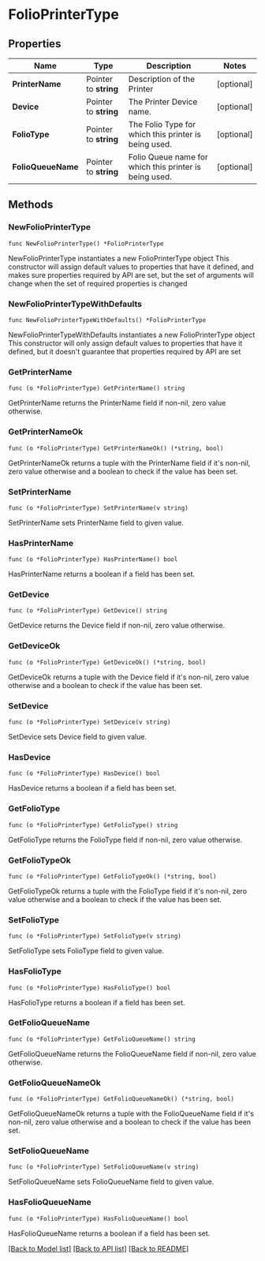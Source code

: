# FolioPrinterType

## Properties

Name | Type | Description | Notes
------------ | ------------- | ------------- | -------------
**PrinterName** | Pointer to **string** | Description of the Printer | [optional] 
**Device** | Pointer to **string** | The Printer Device name. | [optional] 
**FolioType** | Pointer to **string** | The Folio Type for which this printer is being used. | [optional] 
**FolioQueueName** | Pointer to **string** | Folio Queue name for which this printer is being used. | [optional] 

## Methods

### NewFolioPrinterType

`func NewFolioPrinterType() *FolioPrinterType`

NewFolioPrinterType instantiates a new FolioPrinterType object
This constructor will assign default values to properties that have it defined,
and makes sure properties required by API are set, but the set of arguments
will change when the set of required properties is changed

### NewFolioPrinterTypeWithDefaults

`func NewFolioPrinterTypeWithDefaults() *FolioPrinterType`

NewFolioPrinterTypeWithDefaults instantiates a new FolioPrinterType object
This constructor will only assign default values to properties that have it defined,
but it doesn't guarantee that properties required by API are set

### GetPrinterName

`func (o *FolioPrinterType) GetPrinterName() string`

GetPrinterName returns the PrinterName field if non-nil, zero value otherwise.

### GetPrinterNameOk

`func (o *FolioPrinterType) GetPrinterNameOk() (*string, bool)`

GetPrinterNameOk returns a tuple with the PrinterName field if it's non-nil, zero value otherwise
and a boolean to check if the value has been set.

### SetPrinterName

`func (o *FolioPrinterType) SetPrinterName(v string)`

SetPrinterName sets PrinterName field to given value.

### HasPrinterName

`func (o *FolioPrinterType) HasPrinterName() bool`

HasPrinterName returns a boolean if a field has been set.

### GetDevice

`func (o *FolioPrinterType) GetDevice() string`

GetDevice returns the Device field if non-nil, zero value otherwise.

### GetDeviceOk

`func (o *FolioPrinterType) GetDeviceOk() (*string, bool)`

GetDeviceOk returns a tuple with the Device field if it's non-nil, zero value otherwise
and a boolean to check if the value has been set.

### SetDevice

`func (o *FolioPrinterType) SetDevice(v string)`

SetDevice sets Device field to given value.

### HasDevice

`func (o *FolioPrinterType) HasDevice() bool`

HasDevice returns a boolean if a field has been set.

### GetFolioType

`func (o *FolioPrinterType) GetFolioType() string`

GetFolioType returns the FolioType field if non-nil, zero value otherwise.

### GetFolioTypeOk

`func (o *FolioPrinterType) GetFolioTypeOk() (*string, bool)`

GetFolioTypeOk returns a tuple with the FolioType field if it's non-nil, zero value otherwise
and a boolean to check if the value has been set.

### SetFolioType

`func (o *FolioPrinterType) SetFolioType(v string)`

SetFolioType sets FolioType field to given value.

### HasFolioType

`func (o *FolioPrinterType) HasFolioType() bool`

HasFolioType returns a boolean if a field has been set.

### GetFolioQueueName

`func (o *FolioPrinterType) GetFolioQueueName() string`

GetFolioQueueName returns the FolioQueueName field if non-nil, zero value otherwise.

### GetFolioQueueNameOk

`func (o *FolioPrinterType) GetFolioQueueNameOk() (*string, bool)`

GetFolioQueueNameOk returns a tuple with the FolioQueueName field if it's non-nil, zero value otherwise
and a boolean to check if the value has been set.

### SetFolioQueueName

`func (o *FolioPrinterType) SetFolioQueueName(v string)`

SetFolioQueueName sets FolioQueueName field to given value.

### HasFolioQueueName

`func (o *FolioPrinterType) HasFolioQueueName() bool`

HasFolioQueueName returns a boolean if a field has been set.


[[Back to Model list]](../README.md#documentation-for-models) [[Back to API list]](../README.md#documentation-for-api-endpoints) [[Back to README]](../README.md)


